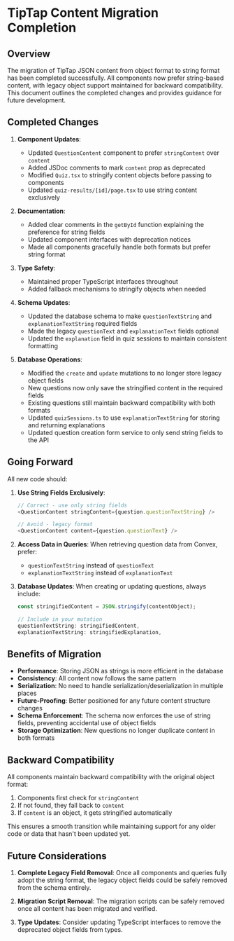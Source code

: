 # TipTap Content Migration Completion

## Overview

The migration of TipTap JSON content from object format to string format has
been completed successfully. All components now prefer string-based content,
with legacy object support maintained for backward compatibility. This document
outlines the completed changes and provides guidance for future development.

## Completed Changes

1. **Component Updates**:

   - Updated `QuestionContent` component to prefer `stringContent` over
     `content`
   - Added JSDoc comments to mark `content` prop as deprecated
   - Modified `Quiz.tsx` to stringify content objects before passing to
     components
   - Updated `quiz-results/[id]/page.tsx` to use string content exclusively

2. **Documentation**:

   - Added clear comments in the `getById` function explaining the preference
     for string fields
   - Updated component interfaces with deprecation notices
   - Made all components gracefully handle both formats but prefer string format

3. **Type Safety**:

   - Maintained proper TypeScript interfaces throughout
   - Added fallback mechanisms to stringify objects when needed

4. **Schema Updates**:

   - Updated the database schema to make `questionTextString` and
     `explanationTextString` required fields
   - Made the legacy `questionText` and `explanationText` fields optional
   - Updated the `explanation` field in quiz sessions to maintain consistent
     formatting

5. **Database Operations**:
   - Modified the `create` and `update` mutations to no longer store legacy
     object fields
   - New questions now only save the stringified content in the required fields
   - Existing questions still maintain backward compatibility with both formats
   - Updated `quizSessions.ts` to use `explanationTextString` for storing and
     returning explanations
   - Updated question creation form service to only send string fields to the
     API

## Going Forward

All new code should:

1. **Use String Fields Exclusively**:

   ```typescript
   // Correct - use only string fields
   <QuestionContent stringContent={question.questionTextString} />

   // Avoid - legacy format
   <QuestionContent content={question.questionText} />
   ```

2. **Access Data in Queries**: When retrieving question data from Convex,
   prefer:

   - `questionTextString` instead of `questionText`
   - `explanationTextString` instead of `explanationText`

3. **Database Updates**: When creating or updating questions, always include:

   ```typescript
   const stringifiedContent = JSON.stringify(contentObject);

   // Include in your mutation
   questionTextString: stringifiedContent,
   explanationTextString: stringifiedExplanation,
   ```

## Benefits of Migration

- **Performance**: Storing JSON as strings is more efficient in the database
- **Consistency**: All content now follows the same pattern
- **Serialization**: No need to handle serialization/deserialization in multiple
  places
- **Future-Proofing**: Better positioned for any future content structure
  changes
- **Schema Enforcement**: The schema now enforces the use of string fields,
  preventing accidental use of object fields
- **Storage Optimization**: New questions no longer duplicate content in both
  formats

## Backward Compatibility

All components maintain backward compatibility with the original object format:

1. Components first check for `stringContent`
2. If not found, they fall back to `content`
3. If `content` is an object, it gets stringified automatically

This ensures a smooth transition while maintaining support for any older code or
data that hasn't been updated yet.

## Future Considerations

1. **Complete Legacy Field Removal**: Once all components and queries fully
   adopt the string format, the legacy object fields could be safely removed
   from the schema entirely.

2. **Migration Script Removal**: The migration scripts can be safely removed
   once all content has been migrated and verified.

3. **Type Updates**: Consider updating TypeScript interfaces to remove the
   deprecated object fields from types.
